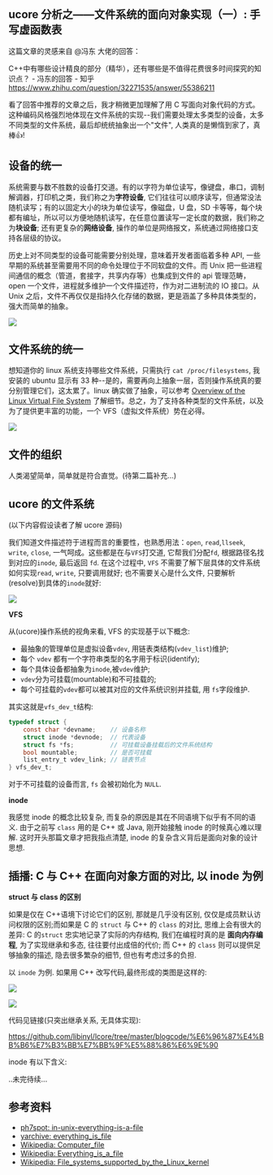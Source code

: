 ## ucore 分析之——文件系统的面向对象实现（一）: 手写虚函数表

这篇文章的灵感来自 @冯东 大佬的回答：

C++中有哪些设计精良的部分（精华），还有哪些是不值得花费很多时间探究的知识点？ - 冯东的回答 - 知乎
https://www.zhihu.com/question/32271535/answer/55386211

看了回答中推荐的文章之后，我才稍微更加理解了用 C 写面向对象代码的方式。这种编码风格强烈地体现在文件系统的实现--我们需要处理太多类型的设备，太多不同类型的文件系统，最后却统统抽象出一个"文件", 人类真的是懒惰到家了，真棒👍!

## 设备的统一

系统需要与数不胜数的设备打交道。有的以字符为单位读写，像键盘，串口，调制解调器，打印机之类，我们称之为**字符设备**, 它们往往可以顺序读写，但通常没法随机读写；有的以固定大小的块为单位读写，像磁盘，U 盘，SD 卡等等，每个块都有编址，所以可以方便地随机读写，在任意位置读写一定长度的数据，我们称之为**块设备**; 还有更复杂的**网络设备**, 操作的单位是网络报文，系统通过网络接口支持各层级的协议。

历史上对不同类型的设备可能需要分别处理，意味着开发者面临着多种 API, 一些早期的系统甚至需要用不同的命令处理位于不同软盘的文件。而 Unix 把一些进程间通信的概念（管道，套接字，共享内存等）也集成到文件的 api 管理范畴，open 一个文件，进程就多维护一个文件描述符，作为对二进制流的 IO 接口。从 Unix 之后，文件不再仅仅是指持久化存储的数据，更是涵盖了多种具体类型的，强大而简单的抽象。

![](https://github.com/libinyl/lcore/blob/master/images/%E6%96%87%E4%BB%B6%E7%B3%BB%E7%BB%9F%E5%88%86%E6%9E%90%203.png?raw=1)

## 文件系统的统一

想知道你的 linux 系统支持哪些文件系统，只需执行 `cat /proc/filesystems`, 我安装的 ubuntu 显示有 33 种--是的，需要再向上抽象一层，否则操作系统真的要分别管理它们，这太累了。linux 确实做了抽象，可以参考 [Overview of the Linux Virtual File System](https://www.kernel.org/doc/Documentation/filesystems/vfs.txt) 了解细节。总之，为了支持各种类型的文件系统，以及为了提供更丰富的功能，一个 VFS（虚拟文件系统）势在必得。

![](https://github.com/libinyl/lcore/blob/master/images/%E6%96%87%E4%BB%B6%E7%B3%BB%E7%BB%9F%E5%88%86%E6%9E%90%202.png?raw=1)


## 文件的组织

人类渴望简单，简单就是符合直觉。(待第二篇补充...)

## ucore 的文件系统

(以下内容假设读者了解 ucore 源码)

我们知道文件描述符于进程而言的重要性，也熟悉用法：`open`, `read`,`llseek`, `write`, `close`, 一气呵成。这些都是在与`VFS`打交道, 它帮我们分配`fd`, 根据路径名找到对应的`inode`, 最后返回 `fd`. 在这个过程中, `VFS` 不需要了解下层具体的文件系统如何实现`read`, `write`, 只要调用就好; 也不需要关心是什么文件, 只要解析(resolve)到具体的`inode`就好:

![](https://github.com/libinyl/lcore/blob/master/images/%E6%96%87%E4%BB%B6%E7%B3%BB%E7%BB%9F%E5%88%86%E6%9E%90%201.png?raw=1)


**VFS**

从(ucore)操作系统的视角来看, VFS 的实现基于以下概念:

- 最抽象的管理单位是虚拟设备`vdev`, 用链表类结构(`vdev_list`)维护;
- 每个 `vdev` 都有一个字符串类型的名字用于标识(identify);
- 每个具体设备都抽象为`inode`,被`vdev`维护;
- `vdev`分为可挂载(mountable)和不可挂载的;
- 每个可挂载的`vdev`都可以被其对应的文件系统识别并挂载, 用 `fs`字段维护.

其实这就是`vfs_dev_t`结构:

```C
typedef struct {
    const char *devname;	// 设备名称
    struct inode *devnode;	// 代表设备
    struct fs *fs;			// 可挂载设备挂载后的文件系统结构
    bool mountable;			// 是否可挂载
    list_entry_t vdev_link;	// 链表节点
} vfs_dev_t;
```

对于不可挂载的设备而言, `fs` 会被初始化为 `NULL`.


**inode**

我感觉 inode 的概念比较复杂, 而复杂的原因是其在不同语境下似乎有不同的语义. 由于之前写 `class` 用的是 C++ 或 Java, 刚开始接触 inode 的时候真心难以理解. 这时开头那篇文章才把我指点清楚, inode 的复杂含义背后是面向对象的设计思想.


## 插播: C 与 C++ 在面向对象方面的对比, 以 inode 为例

**struct 与 class 的区别**

如果是仅在 C++语境下讨论它们的区别, 那就是几乎没有区别, 仅仅是成员默认访问权限的区别;而如果是 C 的 `struct` 与 C++ 的 `class` 的对比, 思维上会有很大的差异: C 的`struct` 忠实地记录了实际的内存结构, 我们在编程时真的是 **面向内存编程**, 为了实现继承和多态, 往往要付出成倍的代价; 而 C++ 的 `class` 则可以提供足够抽象的描述, 隐去很多繁杂的细节, 但也有考虑过多的负担.

以 `inode` 为例. 如果用 C++ 改写代码,最终形成的类图是这样的:

![](https://github.com/libinyl/lcore/blob/master/images/%E6%96%87%E4%BB%B6%E7%B3%BB%E7%BB%9F%E7%B1%BB%E5%9B%BEfs.png?raw=1)

![](https://github.com/libinyl/lcore/blob/master/images/%E6%96%87%E4%BB%B6%E7%B3%BB%E7%BB%9F%E7%B1%BB%E5%9B%BEinode.png?raw=1)

代码见链接(只突出继承关系, 无具体实现):

https://github.com/libinyl/lcore/tree/master/blogcode/%E6%96%87%E4%BB%B6%E7%B3%BB%E7%BB%9F%E5%88%86%E6%9E%90

inode 有以下含义:

..未完待续...





## 参考资料

- [ph7spot: in-unix-everything-is-a-file](https://ph7spot.com/musings/in-unix-everything-is-a-file)
- [yarchive: everything_is_file](https://yarchive.net/comp/linux/everything_is_file.html)
- [Wikipedia: Computer_file](https://en.wikipedia.org/wiki/Computer_file)
- [Wikipedia: Everything_is_a_file](https://en.wikipedia.org/wiki/Everything_is_a_file)
- [Wikipedia: File_systems_supported_by_the_Linux_kernel](https://en.wikipedia.org/wiki/Category:File_systems_supported_by_the_Linux_kernel)